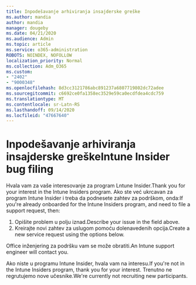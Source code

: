 ```yaml
---
title: Inpodešavanje arhiviranja insajderske greške
ms.author: mandia
author: mandia
manager: dougeby
ms.date: 04/21/2020
ms.audience: Admin
ms.topic: article
ms.service: o365-administration
ROBOTS: NOINDEX, NOFOLLOW
localization_priority: Normal
ms.collection: Adm_O365
ms.custom:
- "2402"
- "9000348"
ms.openlocfilehash: 8d3cc3121786abc891237a6807719802dc72adee
ms.sourcegitcommit: c6692ce0fa1358ec3529e59ca0ecdfdea4cdc759
ms.translationtype: MT
ms.contentlocale: sr-Latn-RS
ms.lasthandoff: 09/14/2020
ms.locfileid: "47667640"
---
```

# <a name="intune-insider-bug-filing"></a><span data-ttu-id="93ed4-102">Inpodešavanje arhiviranja insajderske greške</span><span class="sxs-lookup"><span data-stu-id="93ed4-102">Intune Insider bug filing</span></span>

<span data-ttu-id="93ed4-103">Hvala vam za vaše interesovanje za program Lntune Insider.</span><span class="sxs-lookup"><span data-stu-id="93ed4-103">Thank you for your interest in the Intune Insiders program.</span></span> <span data-ttu-id="93ed4-104">Ako ste već ukrcavan za program Intune Insider i treba da podnesete zahtev za podrškom, onda:</span><span class="sxs-lookup"><span data-stu-id="93ed4-104">If you're already onboarded for the Intune Insiders program, and need to file a support request, then:</span></span>

1. <span data-ttu-id="93ed4-105">Opišite problem u polju iznad.</span><span class="sxs-lookup"><span data-stu-id="93ed4-105">Describe your issue in the field above.</span></span>
2. <span data-ttu-id="93ed4-106">Kreirajte novi zahtev za uslugom pomoću dolenavedenih opcija.</span><span class="sxs-lookup"><span data-stu-id="93ed4-106">Create a new service request using the options below.</span></span>

<span data-ttu-id="93ed4-107">Office inženjering za podršku vam se može obratiti.</span><span class="sxs-lookup"><span data-stu-id="93ed4-107">An Intune support engineer will contact you.</span></span>

<span data-ttu-id="93ed4-108">Ako niste u programu Intune Insider, hvala vam na interesu.</span><span class="sxs-lookup"><span data-stu-id="93ed4-108">If you're not in the Intune Insiders program, thank you for your interest.</span></span> <span data-ttu-id="93ed4-109">Trenutno ne regrutujemo nove učesnike.</span><span class="sxs-lookup"><span data-stu-id="93ed4-109">We're currently not recruiting new participants.</span></span>
